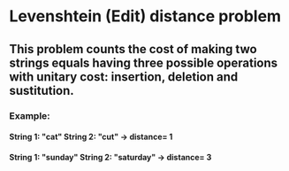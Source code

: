 # Levenshtein (Edit) distance problem
## This problem counts the cost of making two strings equals having three possible operations with unitary cost: insertion, deletion and sustitution.
### Example:
#### String 1: "cat" String 2: "cut" -> distance= 1
#### String 1: "sunday" String 2: "saturday" -> distance= 3
